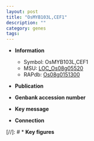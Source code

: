 ```yaml
---
layout: post
title: "OsMYB103L,CEF1"
description: ""
category: genes
tags: 
---
```


* **Information**  
    + Symbol: OsMYB103L,CEF1  
    + MSU: [LOC_Os08g05520](http://rice.uga.edu/cgi-bin/ORF_infopage.cgi?orf=LOC_Os08g05520)  
    + RAPdb: [Os08g0151300](http://rapdb.dna.affrc.go.jp/viewer/gbrowse_details/irgsp1?name=Os08g0151300)  

* **Publication**  

* **Genbank accession number**  

* **Key message**  

* **Connection**  

[//]: # * **Key figures**  



